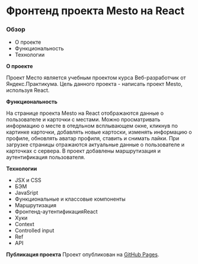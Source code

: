 # Фронтенд проекта Mesto на React

### Обзор

- О проекте
- Функциональность
- Технологии

**О проекте**

Проект Место является учебным проектом курса Веб-разработчик от Яндекс.Практикума. Цель данного проекта - написать проект Mesto, используя React.

**Функциональность**

На странице проекта Mesto на React отображаются данные о пользователе и карточки с местами. Можно просматривать информацию о месте в отедльном всплывающем окне, кликнув по картинке карточки, добавлять новые картоски, изменять информацию о профиле, обновлять аватар профиля, ставить и снимать лайки. При загрузке страницы отражаются актуальные данные о пользователе и карточках с сервера. В проект добавлены маршрутизация и аутентификация пользователя.

**Технологии**

- JSX и CSS
- БЭМ
- JavaSript
- Функциональные и классовые компоненты
- Маршрутизация
- Фронтенд-аутентификацияReact
- Хуки
- Context
- Сontrolled input
- Ref
- API

**Публикация проекта**
Проект опубликован на [GitHub Pages](https://mmsnegova.github.io/react-mesto-auth/).
